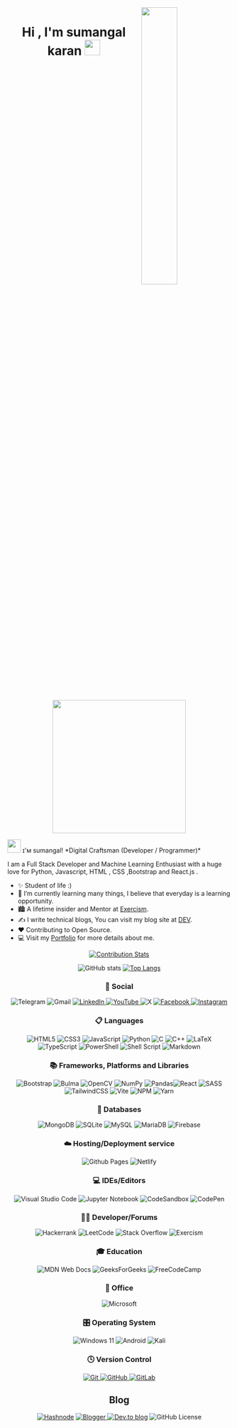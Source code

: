 <!--Night Owl image-->
<div>
  <img align="right" width="40%" src="https://owlbertsio-resized.s3.amazonaws.com/Popper.psd.full.png">
</div>
<!--Header Name-->
<h1 align="center"><b>Hi , I'm  sumangal karan </b><img src="https://media.giphy.com/media/hvRJCLFzcasrR4ia7z/giphy.gif" width="35"></h1>
<p align="center">
  <br><br>
  <img src="https://little.kylerconway.com/images/golang-what.gif" width="300">
</p>
<img src="https://emojis.slackmojis.com/emojis/images/1531849430/4246/blob-sunglasses.gif?1531849430" width="30"/> ɪ'ᴍ sumangal! 
*Digital Craftsman (Developer / Programmer)*
<br />
<!--Start Intro-->
<p align="left">I am a Full Stack Developer and Machine Learning Enthusiast with a huge love for Python, Javascript, HTML , CSS ,Bootstrap and React.js   . </p>

- ✨ Student of life :)
- 🌱 I’m currently learning many things, I believe that everyday is a learning opportunity.
- 🏙 A lifetime insider and Mentor at [Exercism](https://exercism.org/profiles/Sumangal44).
- ✍ I write technical blogs, You can visit my blog site at [DEV](https://dev.to/sumangal44).
- ❤ Contributing to Open Source.
- 💻 Visit my [Portfolio](https://sumangal44.github.io) for more details about me.
  <!--End Intro-->

<div align = "center">   
       <!-- <div align = "center"> -->
       
<!--<a>[![trophy](https://github-profile-trophy.vercel.app/?username=sumangal44)](https://github.com/ryo-ma/github-profile-trophy)
     </a>-->
[![Contribution Stats](https://github-contribution-stats.vercel.app/api/?username=sumangal44)](https://github.com/LordDashMe/github-contribution-stats/)
  
<a>![GitHub stats](https://github-readme-stats.vercel.app/api?username=sumangal44&show_icons=true&count_private=true) </a>
<a >[![Top Langs](https://github-readme-stats.vercel.app/api/top-langs/?username=sumangal44)](https://github.com/anuraghazra/github-readme-stats)
     </a>
### 💬 Social

<a >![Telegram](https://img.shields.io/badge/Telegram-2CA5E0?style=for-the-badge&logo=telegram&logoColor=white) </a><a>![Gmail](https://img.shields.io/badge/Gmail-D14836?style=for-the-badge&logo=gmail&logoColor=white) </a><a href="https://www.linkedin.com/in/sumangal-karan-468076267">![LinkedIn](https://img.shields.io/badge/linkedin-%230077B5.svg?style=for-the-badge&logo=linkedin&logoColor=white) </a><a href="http://www.youtube.com/@DesicodeDiaries">![YouTube](https://img.shields.io/badge/YouTube-%23FF0000.svg?style=for-the-badge&logo=YouTube&logoColor=white) </a><a>![X](https://img.shields.io/badge/X-%23000000.svg?style=for-the-badge&logo=X&logoColor=white) </a> <a href ="https://www.facebook.com/profile.php?id=100080837876148">![Facebook](https://img.shields.io/badge/Facebook-%231877F2.svg?style=for-the-badge&logo=Facebook&logoColor=white) </a><a href="https://www.instagram.com/sumangal_karan">![Instagram](https://img.shields.io/badge/Instagram-%23E4405F.svg?style=for-the-badge&logo=Instagram&logoColor=white)</a>

### 📋 Languages

<a>![HTML5](https://img.shields.io/badge/html5-%23E34F26.svg?style=for-the-badge&logo=html5&logoColor=white) </a><a>![CSS3](https://img.shields.io/badge/css3-%231572B6.svg?style=for-the-badge&logo=css3&logoColor=white) </a><a >![JavaScript](https://img.shields.io/badge/javascript-%23323330.svg?style=for-the-badge&logo=javascript&logoColor=%23F7DF1E) </a><a>![Python](https://img.shields.io/badge/python-3670A0?style=for-the-badge&logo=python&logoColor=ffdd54) </a><a>![C](https://img.shields.io/badge/c-%2300599C.svg?style=for-the-badge&logo=c&logoColor=white) </a><a>![C++](https://img.shields.io/badge/c++-%2300599C.svg?style=for-the-badge&logo=c%2B%2B&logoColor=white) </a><a>![LaTeX](https://img.shields.io/badge/latex-%23008080.svg?style=for-the-badge&logo=latex&logoColor=white) </a><a>![TypeScript](https://img.shields.io/badge/typescript-%23007ACC.svg?style=for-the-badge&logo=typescript&logoColor=white) </a><a>![PowerShell](https://img.shields.io/badge/PowerShell-%235391FE.svg?style=for-the-badge&logo=powershell&logoColor=white) </a><a>![Shell Script](https://img.shields.io/badge/shell_script-%23121011.svg?style=for-the-badge&logo=gnu-bash&logoColor=white)
</a><a>![Markdown](https://img.shields.io/badge/markdown-%23000000.svg?style=for-the-badge&logo=markdown&logoColor=white)
</a>

### 📚 Frameworks, Platforms and Libraries

<a>![Bootstrap](https://img.shields.io/badge/bootstrap-%238511FA.svg?style=for-the-badge&logo=bootstrap&logoColor=white) </a><a>![Bulma](https://img.shields.io/badge/bulma-00D0B1?style=for-the-badge&logo=bulma&logoColor=white) </a><a>![OpenCV](https://img.shields.io/badge/opencv-%23white.svg?style=for-the-badge&logo=opencv&logoColor=white) </a><a>![NumPy](https://img.shields.io/badge/numpy-%23013243.svg?style=for-the-badge&logo=numpy&logoColor=white) </a><a>![Pandas](https://img.shields.io/badge/pandas-%23150458.svg?style=for-the-badge&logo=pandas&logoColor=white)</a><a>![React](https://img.shields.io/badge/react-%2320232a.svg?style=for-the-badge&logo=react&logoColor=%2361DAFB) </a><a>![SASS](https://img.shields.io/badge/SASS-hotpink.svg?style=for-the-badge&logo=SASS&logoColor=white) </a><a>![TailwindCSS](https://img.shields.io/badge/tailwindcss-%2338B2AC.svg?style=for-the-badge&logo=tailwind-css&logoColor=white) </a><a>![Vite](https://img.shields.io/badge/vite-%23646CFF.svg?style=for-the-badge&logo=vite&logoColor=white) </a><a>![NPM](https://img.shields.io/badge/NPM-%23CB3837.svg?style=for-the-badge&logo=npm&logoColor=white) </a><a>![Yarn](https://img.shields.io/badge/yarn-%232C8EBB.svg?style=for-the-badge&logo=yarn&logoColor=white) </a>

### 💾 Databases

<a>![MongoDB](https://img.shields.io/badge/MongoDB-%234ea94b.svg?style=for-the-badge&logo=mongodb&logoColor=white) </a><a>![SQLite](https://img.shields.io/badge/sqlite-%2307405e.svg?style=for-the-badge&logo=sqlite&logoColor=white) </a><a>![MySQL](https://img.shields.io/badge/mysql-4479A1.svg?style=for-the-badge&logo=mysql&logoColor=white) </a><a>![MariaDB](https://img.shields.io/badge/MariaDB-003545?style=for-the-badge&logo=mariadb&logoColor=white) </a><a>![Firebase](https://img.shields.io/badge/firebase-a08021?style=for-the-badge&logo=firebase&logoColor=ffcd34)</a>

### ☁️ Hosting/Deployment service

<a>![Github Pages](https://img.shields.io/badge/github%20pages-121013?style=for-the-badge&logo=github&logoColor=white) </a><a>![Netlify](https://img.shields.io/badge/netlify-%23000000.svg?style=for-the-badge&logo=netlify&logoColor=#00C7B7)
</a>

### 💻 IDEs/Editors

<a>![Visual Studio Code](https://img.shields.io/badge/Visual%20Studio%20Code-0078d7.svg?style=for-the-badge&logo=visual-studio-code&logoColor=white) </a>
<a>![Jupyter Notebook](https://img.shields.io/badge/jupyter-%23FA0F00.svg?style=for-the-badge&logo=jupyter&logoColor=white) </a><a>![CodeSandbox](https://img.shields.io/badge/Codesandbox-040404?style=for-the-badge&logo=codesandbox&logoColor=DBDBDB) </a><a>![CodePen](https://img.shields.io/badge/Codepen-000000?style=for-the-badge&logo=codepen&logoColor=white)
</a>

### 🧑‍💻 Developer/Forums

<a>![Hackerrank](https://img.shields.io/badge/-Hackerrank-2EC866?style=for-the-badge&logo=HackerRank&logoColor=white) </a><a>![LeetCode](https://img.shields.io/badge/LeetCode-000000?style=for-the-badge&logo=LeetCode&logoColor=#d16c06) </a><a>![Stack Overflow](https://img.shields.io/badge/-Stackoverflow-FE7A16?style=for-the-badge&logo=stack-overflow&logoColor=white) </a><a>![Exercism](https://img.shields.io/badge/Exercism-009CAB?style=for-the-badge&logo=exercism&logoColor=white)
</a>

### 🎓 Education

<a>![MDN Web Docs](https://img.shields.io/badge/MDN_Web_Docs-black?style=for-the-badge&logo=mdnwebdocs&logoColor=white) </a><a>![GeeksForGeeks](https://img.shields.io/badge/GeeksforGeeks-gray?style=for-the-badge&logo=geeksforgeeks&logoColor=35914c) </a><a>![FreeCodeCamp](https://img.shields.io/badge/Freecodecamp-%23123.svg?&style=for-the-badge&logo=freecodecamp&logoColor=green)</a>

### 🏢 Office

<a>![Microsoft](https://img.shields.io/badge/Microsoft-0078D4?style=for-the-badge&logo=microsoft&logoColor=white) </a>

### 🎛️ Operating System

<a>![Windows 11](https://img.shields.io/badge/Windows%2011-%230079d5.svg?style=for-the-badge&logo=Windows%2011&logoColor=white) </a><a>![Android](https://img.shields.io/badge/Android-3DDC84?style=for-the-badge&logo=android&logoColor=white) </a><a>![Kali](https://img.shields.io/badge/Kali-268BEE?style=for-the-badge&logo=kalilinux&logoColor=white)
</a>

### 🕓 Version Control

<a href="">![Git](https://img.shields.io/badge/git-%23F05033.svg?style=for-the-badge&logo=git&logoColor=white) </a><a href="">![GitHub](https://img.shields.io/badge/github-%23121011.svg?style=for-the-badge&logo=github&logoColor=white) </a><a href="">![GitLab](https://img.shields.io/badge/gitlab-%23181717.svg?style=for-the-badge&logo=gitlab&logoColor=white)
</a>

## Blog

<a href="https://hashnode.com/@sumangal364 " >![Hashnode](https://img.shields.io/badge/Hashnode-2962FF?style=for-the-badge&logo=hashnode&logoColor=white)</a>
<a href ="">![Blogger](https://img.shields.io/badge/Blogger-FF5722?style=for-the-badge&logo=blogger&logoColor=white) </a><a href ="">![Dev.to blog](https://img.shields.io/badge/dev.to-0A0A0A?style=for-the-badge&logo=dev.to&logoColor=white)</a>
![GitHub License](https://img.shields.io/github/license/sumangal44/sumangal44)

</div>


